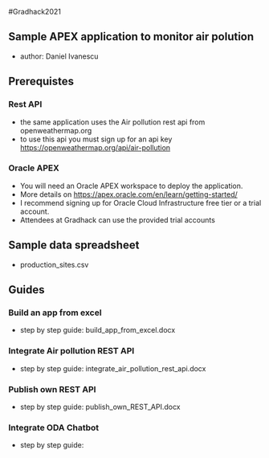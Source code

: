 #Gradhack2021
## Sample APEX application to monitor air polution
* author: Daniel Ivanescu

## Prerequistes
### Rest API
* the same application uses the Air pollution rest api from openweathermap.org
* to use this api you must sign up for an api key https://openweathermap.org/api/air-pollution
### Oracle APEX
* You will need an Oracle APEX workspace to deploy the application.
* More details on https://apex.oracle.com/en/learn/getting-started/
* I recommend signing up for Oracle Cloud Infrastructure free tier or a trial account.
* Attendees at Gradhack can use the provided trial accounts

## Sample data spreadsheet
* production_sites.csv

## Guides
### Build an app from excel
* step by step guide: build_app_from_excel.docx
### Integrate Air pollution REST API
* step by step guide: integrate_air_pollution_rest_api.docx
### Publish own REST API
* step by step guide: publish_own_REST_API.docx
### Integrate ODA Chatbot
* step by step guide: 





